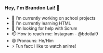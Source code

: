 ### Hey, I'm Brandon Lai! 👋

- 🔭 I’m currently working on school projects
- 🌱 I’m currently learning HTML
- 🤔 I’m looking for help with Scrum
- 📫 How to reach me: Instagram - @bdotlai9
- 😄 Pronouns: He/Him
- ⚡ Fun fact: I like to watch anime!
